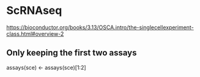 # ScRNAseq
https://bioconductor.org/books/3.13/OSCA.intro/the-singlecellexperiment-class.html#overview-2
## Only keeping the first two assays
assays(sce) <- assays(sce)[1:2]
